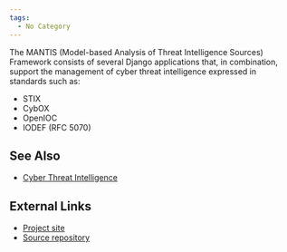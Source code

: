 ```yaml
---
tags:
  - No Category
---
```

The MANTIS (Model-based Analysis of Threat Intelligence Sources)
Framework consists of several Django applications that, in combination,
support the management of cyber threat intelligence expressed in
standards such as:

- STIX
- CybOX
- OpenIOC
- IODEF (RFC 5070)

## See Also

- [Cyber Threat Intelligence](cyber_threat_intelligence.md)

## External Links

- [Project site](http://django-mantis.readthedocs.org/en/latest/)
- [Source repository](https://github.com/siemens/django-mantis)